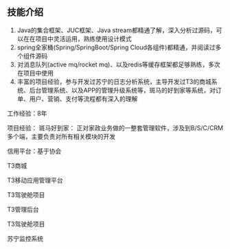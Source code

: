 ## 技能介绍

1. Java的集合框架、JUC框架、Java stream都精通了解，深入分析过源码，可以在在项目中灵活运用，熟练使用设计模式
3. spring全家桶(Spring/SpringBoot/Spring Cloud各组件)都精通，并阅读过多个组件源码
4. 对消息队列(active mq/rocket mq)、以及redis等缓存框架都足够熟练，多次在项目中使用
5. 丰富的项目经验，参与开发过苏宁的日志分析系统，主导开发过T3的商城系统、后台管理系统、以及APP的管理升级系统等，斑马的好到家等系统，对订单、用户、营销、支付等流程都有深入的理解

工作经验：8年

项目经验：
斑马好到家： 正对家政业务做的一整套管理软件，涉及到B/S/C/CRM多个端，主要负责对所有相关模块的开发

信用平台：基于协会

T3商城

T3移动应用管理平台

T3驾驶舱项目

T3管理后台

T3驾驶舱项目

苏宁监控系统